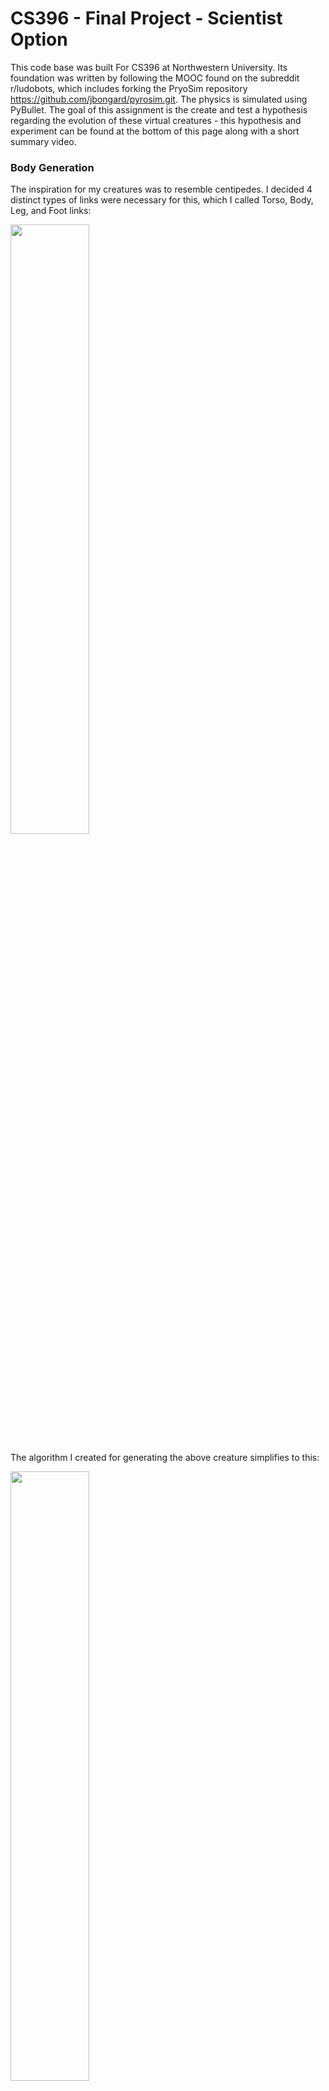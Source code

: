 # CS396 - Final Project - Scientist Option
This code base was built For CS396 at Northwestern University. Its foundation was written by following the MOOC found on the subreddit r/ludobots, which includes forking the PryoSim repository https://github.com/jbongard/pyrosim.git. The physics is simulated using PyBullet. The goal of this assignment is the create and test a hypothesis regarding the evolution of these virtual creatures - this hypothesis and experiment can be found at the bottom of this page along with a short summary video.

### Body Generation

The inspiration for my creatures was to resemble centipedes. I decided 4 distinct types of links were necessary for this, which I called Torso, Body, Leg, and Foot links:

<img src="ReadmeImages/PhenotypeDiagram.jpg" width="50%" height="50%">

The algorithm I created for generating the above creature simplifies to this:

<img src="ReadmeImages/GenerationDiagram.jpg" width="50%" height="50%">

And once implemented produces a creature like this:

<img src="ReadmeImages/ExampleCreature.png" width="50%" height="50%">

The code has many parameters which can be changed to alter the creature generation. It is possible for there to be multiple leg links connected to each other, as with foot links. The size of each type of link can be modified along with how many torso links there should be, how many body links between each torso, how many links each leg has, and how many links each foot has. These parameters are randomly assigned in the constructor of *solution.py*

The algorithm utilizes recursion and variables that store how many of each type of link have been created thus far. There are individual functions for creating each type of link which may call themselves or the other functions depending on how far along the algorithm. Revolute joints are created between each adjacent link. Torso_Leg and Leg_Leg joints rotate around the x-axis. Leg_Foot and Foot_Foot joints rotate around the y axis. Torso_Torso, Torso_Body, and Body_Body joints rotate 
around the z-axis

### Body Evolution

Bodily evolution is simple. A random type of link is chosen to be mutated. One of the 4 parameters is chosen to be mutated (number, length, width, height). This parameter is changed by a random amount (float for size, integer for number), and there are checks in place to ensure nothing is 0 (except for body link number which cannot be negative)

### Brain Generation

The brain consists of sensor neurons in every bottom foot (colored green in the simulation) and motor neurons in every joint. Coding this part is straightforward - the complexity arises from the synaptic structure. A sensor neuron for a given foot is connected to every joint up the foot, through the leg, and within the foot and leg coming out of the same torso link. It will also be connected to the Torso_Body joints that connect its torso to the next torso link in either direction, a drawing of which can be seen below. This is done in code via math involving the parameters that determine the number of each type of link which can be found in *solution.py*'. Every synapse is given a random weight between -1 and 1

<img src="ReadmeImages/SynapseStructure.jpg" width="50%" height="50%">

### Brain Evolution

The brain evolves by picking a random synapse and changing its weight to a random number. If there are new links in the body's mutation, new synapses are created accordingly with random weights. If there were links removed in the body's mutation, those synapses are removed.

### Evolutionary Algorithm

The fitness of a creature is determined by how far in the negative x direction (left and into the screen, as seen highlighted in red below) it reaches by the end of the simulation.

<img src="ReadmeImages/Axes.png" width="50%" height="50%">

I am using a parallel hill climber to perform evolution. Any number of creatures can be chosen to evolve for any number of generations. Each creature is randomly generated to start. For every generation, each creature creates a "child" creature that is identical to itself aside from 1 bodily mutation and 1 neurological mutation, as described in the evolution sections above. If the child performs better than its parent, it replaces the parent along that creature's lineage. Otherwise, the parent continues. All creatures undergo this process in parallel, generation by generation, and the fitness values are printed to the terminal, as seen here:

<img src="ReadmeImages/HillClimbingOutput.png" width="20%" height="20%">

The above image also does an excellent job illustrating how hill climbing works. Examining the 3rd creature, we can see that in generation 5 the child has better fitness than the parent. So, the child replaces the parent, and in generation 6 we see that the parent's fitness is the same as generation 5's child's fitness because it has been replaced. In generation 6, the child's fitness is worse than the parent, so no change is kept for the next generation. Then, in generation 7, again the child is an improvement from the parent so it replaces the parent for the next generation.

### Hypothesis

My hypothesis was that bipedal creatures were able to achieve better fitness than quadrupedal creatures under my evolutionary conditons. This was inspired by my work done for assignment eight, as seen in the *assignmentEight* branch of this repository. It seemed to me that the creatures that ended up bipedal achieved better looking gaits. Perhaps this was due to having more simple bodies that allowed the brain to be more optimized, or perhaps this was due to my bias as a bipedal human. There's only one way to find out - run an experiment!

### Teaser

VIDEO TO BE PLACED HERE

### Summary

VIDEO TO BE PLACED HERE

### Executable

- Run "python search.py [numCreatures] [numGenerations] [numLegs] [seed]", where [seed] is optional and [numLegs] must be an even number
  -  "python search.py 5 20 4 12" would evolve 5 quadrupedal creatures in parallel for 20 generations with random seed 12
  -  "python search.py 10 100 2" would evolve 10 bipedal creatures in parallel for 100 generations, with a seed that is randomly generated
-  The fitness of the best creature in every generation will be output into a file named *numCreatures_numGenerations_numLegs_seed.txt* in a directory named *FitnessData*
-  The best creature of the first generation will be shown at the beginning, and the best creature of the final generation will be shown at the end

### Experimental Design

To run this experiment, I altered the body generation to have a fixed number of legs at the start. When the user runs *search.py*, they specify the number of legs they'd like. This information is passed into *constants.py*, and then accessed in the constructor of *solution.py*. Every torso link is defined to have 2 legs coming out of it, so the number of torso links at the start is defined to be *numLegs*/2 rather than a randomly generated number as it was previously. Even with a fixed number of legs, such as 2, a wide variety of bodies can be randomly generated:

IMAGES HERE

The body mutation also had to be altered. It was previously possible for the number of torso links (and thus legs) to be mutated, but I changed it so this parameter cannot be changed. This was done by changing some functions in *solution.py*, where the code that controls mutation can be found.

Now that number of legs is fixed, simulations can be run. My control group was quadrupeds - I ran 10 separate simulations of 10 quadrupedal creatures evolving for 500 generations. The experimental group was 10 separate simulations of 10 bipedal creatures evolving for 500 generations. The seeds for all of these simulations were randomly chosen within the code, as in I ran "python search.py 10 500 [numLegs]" with no 4th argument.

The data for all 20 of these simulations can be found in the *FitnessData* directory. As a reminder, the random seed accompanying each simulation is the final number in the name of the associated .txt file. So, to verify these results, one could run "python search.py 10 500 [numLegs] [seed]" for every text file and will get the same results.

I changed analyze.py to plot fitness curves for all of the data where the number of legs determines the color of the line, and created the plot shown in the next section.
 
### Results

This was the first plot created:

<img src="ReadmeImages/NoInterval.png" width="50%" height="50%">

From a quick glance, there is no striking difference between quadrupedal and bipedal creatures. The quadrupeds appear to be clumped slightly higher than the bipeds, which is the opposite of my hypothesis. The graph is not conclusive, however, so I decided to add code to *analyze.py* that outputs the average final fitness for bipeds and quadrupeds along with their standard deviations:

<img src="ReadmeImages/AnalysisOutput.png" width="35%" height="35%">

This supports the claim that the quadrupeds have higher final fitness value on average. But, given the relatively small difference in means and small sample size of only 10, I decided to add code to *analyze.py* to display a 95% confidence interval for the mean final fitness for bipeds and quadrupeds using the following formula with z = 1.96 (image from https://datatab.net/tutorial/confidence-interval):

<kbd><img src="ReadmeImages/formula.png"></kbd>

The following plot was produced:

<img src="ReadmeImages/95Percent.png" width="50%" height="50%">

As can be seen in the above plot, the intervals are overlapping and thus inconclusive. Typically, 95% confidence intervals are what is expected for conclusive evidence in an experiment. But out of curiosity, I wanted to find the highest percentage confidence intervals that don't overlap. Through trial and error, I found that 70% confidence intervals (z = 1.03) look pretty good:

<img src="ReadmeImages/70Percent.png" width="50%" height="50%">

The code in *analyze.py* right now would produce the plot with 95% confidence intervals as well as printing the statistics to the terminal. Lines 68 and 69 can be altered to produce confidence intervals for different percentages if the 1.96 is changed to another z value.

### Conclusion

In conclusion, no evidence was found to support the hypothesis that bipedal creatures achieve higher fitness values than quadrupedal creatures. In fact, I could say with 70% confidence that quadrupeds have a better mean final fitness value than bipeds based on my data, though this is not a high enough probability to make that conclusion. There is stil a 30% chance that the true mean fitness values are identical or the bipedal is higher.

If I had more time, I would absolutely run more simulations for 2 legged and 4 legged creatures. Maybe with a sample size greater than 10, proper confidence intervals could be constructed to support my hypothesis (or, it seems more likely, the opposite of my hypothesis). I would also be curious to test other amounts of legs too. Maybe the more legs the better? Or maybe 4 is a goldilocks zone where more legs is too much.

If anyone stumbles across this and wants to use my code base to conduct their own experiments, feel free! Please cite my work of course and definitely let me know what you discover. Thank you for reading!
